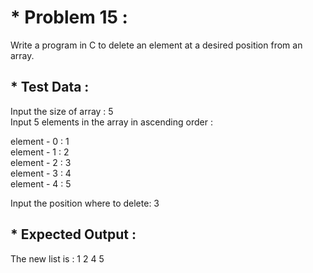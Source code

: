 # * Problem 15 : 

Write a program in C to delete an element at a desired position from an array.

## * Test Data :

Input the size of array : 5  
Input 5 elements in the array in ascending order :

element - 0 : 1  
element - 1 : 2  
element - 2 : 3  
element - 3 : 4  
element - 4 : 5  

Input the position where to delete: 3  

## * Expected Output :

The new list is : 1 2 4 5  
